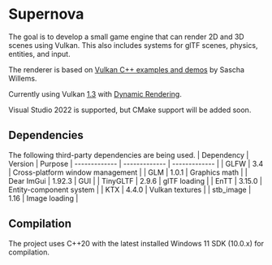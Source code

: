 # Supernova
The goal is to develop a small game engine that can render 2D and 3D scenes using Vulkan. This also includes systems for glTF scenes, physics, entities, and input.

The renderer is based on [Vulkan C++ examples and demos](https://github.com/SaschaWillems/Vulkan) by Sascha Willems.

Currently using Vulkan [1.3](https://registry.khronos.org/vulkan/specs/latest/html/vkspec.html#versions-1.3) with [Dynamic Rendering](https://registry.khronos.org/vulkan/specs/latest/html/vkspec.html#_render_pass_objects_deprecation_via_dynamic_rendering).

Visual Studio 2022 is supported, but CMake support will be added soon.

## Dependencies
The following third-party dependencies are being used.
| Dependency  | Version | Purpose 
| ------------- | ------------- | ------------- |
| GLFW  | 3.4 | Cross-platform window management |
| GLM  | 1.0.1  | Graphics math |
| Dear ImGui  | 1.92.3  | GUI |
| TinyGLTF  | 2.9.6  | glTF loading |
| EnTT  | 3.15.0  | Entity-component system |
| KTX  | 4.4.0  | Vulkan textures |
| stb_image  | 1.16  | Image loading |

## Compilation
The project uses C++20 with the latest installed Windows 11 SDK (10.0.x) for compilation.
